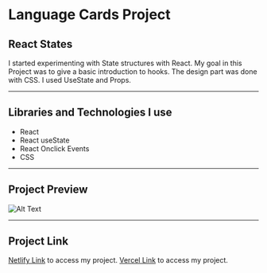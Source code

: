 # Language Cards Project 
## React States
I started experimenting with State structures with React. My goal in this Project was to give a basic introduction to hooks. The design part was done with CSS. I used UseState and Props.

<hr>

## Libraries and Technologies I use
* React
* React useState
* React Onclick Events 
* CSS 

<hr>

## Project Preview 
![Alt Text]()

<hr> 

## Project Link
<a href="https://language-cards-app.netlify.app/" target="_blank">Netlify Link</a> to access my project.
<a href="https://language-cards-gamma.vercel.app/" target="_blank">Vercel Link</a> to access my project.

